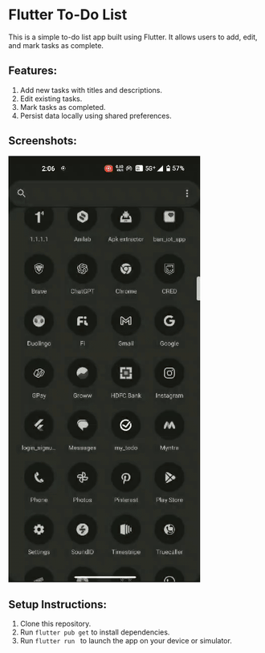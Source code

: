 # Flutter To-Do List
This is a simple to-do list app built using Flutter. It allows users to add, edit, and mark tasks as complete.

## Features:

1. Add new tasks with titles and descriptions.
2. Edit existing tasks.
3. Mark tasks as completed.
4. Persist data locally using shared preferences.

## Screenshots:
![](<markdown assets/TODO.gif>)


## Setup Instructions:

1. Clone this repository.
2. Run ``` flutter pub get ``` to install dependencies.
3. Run ```flutter run ``` to launch the app on your device or simulator.
